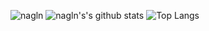 ![nagln](https://github.com/laxminagln/laxminagln/blob/master/ln.GIF)
![nagln's's github stats](https://github-readme-stats.vercel.app/api?username=laxminagln&count_private=true&show_icons=true)
![Top Langs](https://github-readme-stats.vercel.app/api/top-langs/?username=laxminagln&layout=compact)

